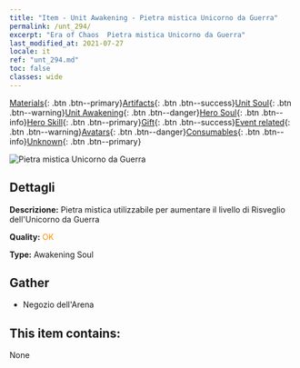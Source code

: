 ```yaml
---
title: "Item - Unit Awakening - Pietra mistica Unicorno da Guerra"
permalink: /unt_294/
excerpt: "Era of Chaos  Pietra mistica Unicorno da Guerra"
last_modified_at: 2021-07-27
locale: it
ref: "unt_294.md"
toc: false
classes: wide
---
```

 [Materials](/ItemsIT/){: .btn .btn--primary}[Artifacts](/ItemsIT/Artifacts/){: .btn .btn--success}[Unit Soul](/ItemsIT/UnitSoul/){: .btn .btn--warning}[Unit Awakening](/ItemsIT/UnitAwakening/){: .btn .btn--danger}[Hero Soul](/ItemsIT/HeroSoul/){: .btn .btn--info}[Hero Skill](/ItemsIT/HeroSkill/){: .btn .btn--primary}[Gift](/ItemsIT/Gift/){: .btn .btn--success}[Event related](/ItemsIT/Events/){: .btn .btn--warning}[Avatars](/ItemsIT/Avatars/){: .btn .btn--danger}[Consumables](/ItemsIT/Consumables/){: .btn .btn--info}[Unknown](/ItemsIT/Unknown/){: .btn .btn--primary}

 ![Pietra mistica Unicorno da Guerra](/images/u/tia_dujiaoshou.jpg)

## Dettagli
 **Descrizione:** Pietra mistica utilizzabile per aumentare il livello di Risveglio dell'Unicorno da Guerra

 **Quality:** <span style="color: #FF8C00">OK</span>

 **Type:** Awakening Soul

## Gather

*    Negozio dell'Arena 

## This item contains:

  None

